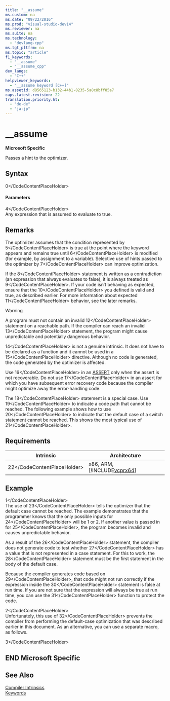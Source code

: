 ```yaml
---
title: "__assume"
ms.custom: na
ms.date: "09/22/2016"
ms.prod: "visual-studio-dev14"
ms.reviewer: na
ms.suite: na
ms.technology: 
  - "devlang-cpp"
ms.tgt_pltfrm: na
ms.topic: "article"
f1_keywords: 
  - "__assume"
  - "__assume_cpp"
dev_langs: 
  - "C++"
helpviewer_keywords: 
  - "__assume keyword [C++]"
ms.assetid: d8565123-b132-44b1-8235-5a8c8bff85a7
caps.latest.revision: 22
translation.priority.ht: 
  - "de-de"
  - "ja-jp"
---
```

# __assume
**Microsoft Specific**  
  
 Passes a hint to the optimizer.  
  
## Syntax  
  
<CodeContentPlaceHolder>0\</CodeContentPlaceHolder>  
#### Parameters  
 <CodeContentPlaceHolder>4\</CodeContentPlaceHolder>  
 Any expression that is assumed to evaluate to true.  
  
## Remarks  
 The optimizer assumes that the condition represented by <CodeContentPlaceHolder>5\</CodeContentPlaceHolder> is true at the point where the keyword appears and remains true until <CodeContentPlaceHolder>6\</CodeContentPlaceHolder> is modified (for example, by assignment to a variable). Selective use of hints passed to the optimizer by <CodeContentPlaceHolder>7\</CodeContentPlaceHolder> can improve optimization.  
  
 If the <CodeContentPlaceHolder>8\</CodeContentPlaceHolder> statement is written as a contradiction (an expression that always evaluates to false), it is always treated as <CodeContentPlaceHolder>9\</CodeContentPlaceHolder>. If your code isn’t behaving as expected, ensure that the <CodeContentPlaceHolder>10\</CodeContentPlaceHolder> you defined is valid and true, as described earlier. For more information about expected <CodeContentPlaceHolder>11\</CodeContentPlaceHolder> behavior, see the later remarks.  
  
> [!WARNING]
>  A program must not contain an invalid <CodeContentPlaceHolder>12\</CodeContentPlaceHolder> statement on a reachable path. If the compiler can reach an invalid <CodeContentPlaceHolder>13\</CodeContentPlaceHolder> statement, the program might cause unpredictable and potentially dangerous behavior.  
  
 <CodeContentPlaceHolder>14\</CodeContentPlaceHolder> is not a genuine intrinsic. It does not have to be declared as a function and it cannot be used in a <CodeContentPlaceHolder>15\</CodeContentPlaceHolder> directive. Although no code is generated, the code generated by the optimizer is affected.  
  
 Use <CodeContentPlaceHolder>16\</CodeContentPlaceHolder> in an [ASSERT](../vs140/_assert--_asserte--_assert_expr-macros.md) only when the assert is not recoverable. Do not use <CodeContentPlaceHolder>17\</CodeContentPlaceHolder> in an assert for which you have subsequent error recovery code because the compiler might optimize away the error-handling code.  
  
 The <CodeContentPlaceHolder>18\</CodeContentPlaceHolder> statement is a special case. Use <CodeContentPlaceHolder>19\</CodeContentPlaceHolder> to indicate a code path that cannot be reached. The following example shows how to use <CodeContentPlaceHolder>20\</CodeContentPlaceHolder> to indicate that the default case of a switch statement cannot be reached. This shows the most typical use of <CodeContentPlaceHolder>21\</CodeContentPlaceHolder>.  
  
## Requirements  
  
|Intrinsic|Architecture|  
|---------------|------------------|  
|<CodeContentPlaceHolder>22\</CodeContentPlaceHolder>|x86, ARM, [!INCLUDE[vcprx64](../vs140/includes/vcprx64_md.md)]|  
  
## Example  
  
<CodeContentPlaceHolder>1\</CodeContentPlaceHolder>  
 The use of <CodeContentPlaceHolder>23\</CodeContentPlaceHolder> tells the optimizer that the default case cannot be reached. The example demonstrates that the programmer knows that the only possible inputs for <CodeContentPlaceHolder>24\</CodeContentPlaceHolder> will be 1 or 2. If another value is passed in for <CodeContentPlaceHolder>25\</CodeContentPlaceHolder>, the program becomes invalid and causes unpredictable behavior.  
  
 As a result of the <CodeContentPlaceHolder>26\</CodeContentPlaceHolder> statement, the compiler does not generate code to test whether <CodeContentPlaceHolder>27\</CodeContentPlaceHolder> has a value that is not represented in a case statement. For this to work, the <CodeContentPlaceHolder>28\</CodeContentPlaceHolder> statement must be the first statement in the body of the default case.  
  
 Because the compiler generates code based on <CodeContentPlaceHolder>29\</CodeContentPlaceHolder>, that code might not run correctly if the expression inside the <CodeContentPlaceHolder>30\</CodeContentPlaceHolder> statement is false at run time. If you are not sure that the expression will always be true at run time, you can use the <CodeContentPlaceHolder>31\</CodeContentPlaceHolder> function to protect the code.  
  
<CodeContentPlaceHolder>2\</CodeContentPlaceHolder>  
 Unfortunately, this use of <CodeContentPlaceHolder>32\</CodeContentPlaceHolder> prevents the compiler from performing the default-case optimization that was described earlier in this document. As an alternative, you can use a separate macro, as follows.  
  
<CodeContentPlaceHolder>3\</CodeContentPlaceHolder>  
## END Microsoft Specific  
  
## See Also  
 [Compiler Intrinsics](../vs140/compiler-intrinsics.md)   
 [Keywords](../vs140/keywords--c---.md)